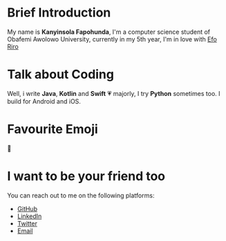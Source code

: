 # Brief Introduction

My name is **Kanyinsola Fapohunda**, I'm a computer science student of Obafemi Awolowo University, currently in my 5th year, I'm in love with [Efo Riro](http://www.allnigerianrecipes.com/soups/efo-riro.html) 

# Talk about Coding

Well, i write **Java**, **Kotlin** and **Swift**  💗 majorly, I try **Python** sometimes too.
I build for Android and iOS.

# Favourite Emoji

🤨

# I want to be your friend too

You can reach out to me on the following platforms: 

- [GitHub](https://github.com/codedentwickler)
- [LinkedIn](https://www.linkedin.com/in/kanyinsolafapohunda/)
- [Twitter](https://twitter.com/kanyinsola_f)
- [Email](mailto:kanyinsolafapohunda@email.com)
